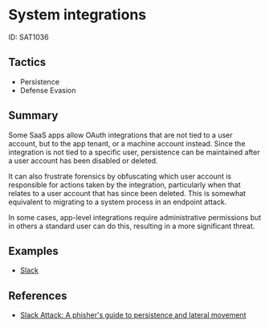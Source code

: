 # System integrations
ID: SAT1036

## Tactics
* Persistence
* Defense Evasion

## Summary
Some SaaS apps allow OAuth integrations that are not tied to a user account, but to the app tenant, or a machine account instead. Since the integration is not tied to a specific user, persistence can be maintained after a user account has been disabled or deleted.

It can also frustrate forensics by obfuscating which user account is responsible for actions taken by the integration, particularly when that relates to a user account that has since been deleted. This is somewhat equivalent to migrating to a system process in an endpoint attack.

In some cases, app-level integrations require administrative permissions but in others a standard user can do this, resulting in a more significant threat.

## Examples
* [Slack](examples/slack.md)

## References
* [Slack Attack: A phisher's guide to persistence and lateral movement](https://pushsecurity.com/blog/phishing-slack-persistence/)
